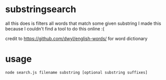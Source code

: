 # substringsearch

all this does is filters all words that match some given substring
I made this because I couldn't find a tool to do this online :(

credit to https://github.com/dwyl/english-words/ for word dictionary

# usage

`node search.js filename substring [optional substring suffixes]`
